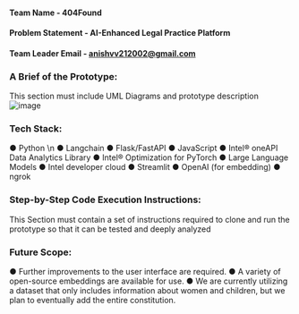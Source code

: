 
#### Team Name - 404Found
#### Problem Statement - AI-Enhanced Legal Practice Platform
#### Team Leader Email - anishvv212002@gmail.com

### A Brief of the Prototype:
  This section must include UML Diagrams and prototype description
  ![image](https://github.com/anish2105/oneAPI-GenAI-Hackathon-2023/assets/75316315/1d085823-7d11-4d68-8f98-eb510f33b605)

  
  
### Tech Stack: 
   ● Python \n
   ● Langchain
   ● Flask/FastAPI 
   ● JavaScript 
   ● Intel® oneAPI Data Analytics Library
   ● Intel® Optimization for PyTorch
   ● Large Language Models
   ● Intel developer cloud
   ● Streamlit
   ● OpenAI (for embedding)
   ● ngrok
   
   
### Step-by-Step Code Execution Instructions:
  This Section must contain a set of instructions required to clone and run the prototype so that it can be tested and deeply analyzed
  
### Future Scope:
   ● Further improvements to the user interface are required.
   ● A variety of open-source embeddings are available for use.
   ● We are currently utilizing a dataset that only includes information about women and children, but we plan to eventually add the entire constitution.

